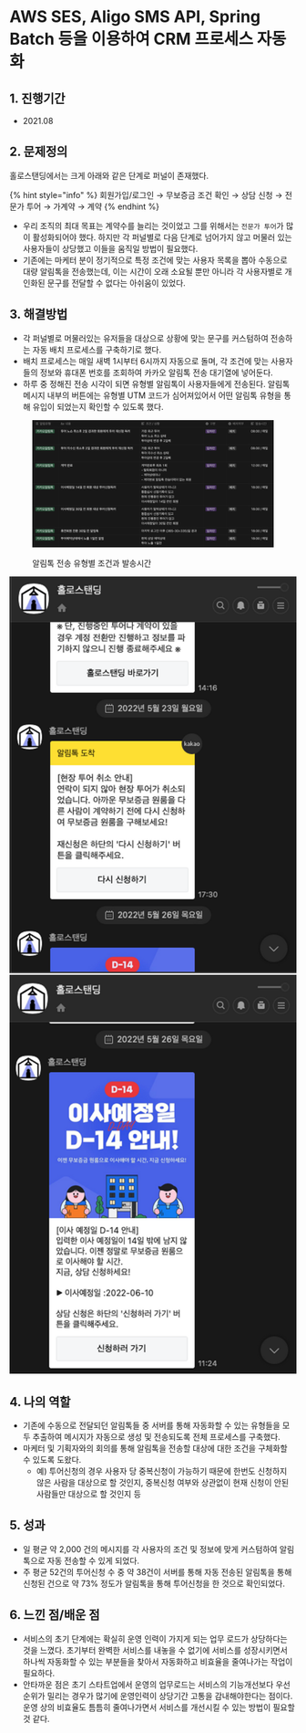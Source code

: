 # AWS SES, Aligo SMS API, Spring Batch 등을 이용하여 CRM 프로세스 자동화

## 1. 진행기간

* 2021.08

## 2. 문제정의

홀로스탠딩에서는 크게 아래와 같은 단계로 퍼널이 존재했다.

{% hint style="info" %}
회원가입/로그인 → 무보증금 조건 확인 → 상담 신청 → 전문가 투어 → 가계약 → 계약
{% endhint %}

* 우리 조직의 최대 목표는 계약수를 늘리는 것이었고 그를 위해서는 `전문가 투어`가 많이 활성화되어야 했다. 하지만 각 퍼널별로 다음 단계로 넘어가지 않고 머물러 있는 사용자들이 상당했고 이들을 움직일 방법이 필요했다.
* 기존에는 마케터 분이 정기적으로 특정 조건에 맞는 사용자 목록을 뽑아 수동으로 대량 알림톡을 전송했는데, 이는 시간이 오래 소요될 뿐만 아니라 각 사용자별로 개인화된 문구를 전달할 수 없다는 아쉬움이 있었다.

## 3. 해결방법

* 각 퍼널별로 머물러있는 유저들을 대상으로 상황에 맞는 문구를 커스텀하여 전송하는 자동 배치 프로세스를 구축하기로 했다.
* 배치 프로세스는 매일 새벽 1시부터 6시까지 자동으로 돌며, 각 조건에 맞는 사용자들의 정보와 휴대폰 번호를 조회하여 카카오 알림톡 전송 대기열에 넣어둔다.
* 하루 중 정해진 전송 시각이 되면 유형별 알림톡이 사용자들에게 전송된다. 알림톡 메시지 내부의 버튼에는 유형별 UTM 코드가 심어져있어서 어떤 알림톡 유형을 통해 유입이 되었는지 확인할 수 있도록 했다.

<figure><img src="../../.gitbook/assets/image (63) (1).png" alt=""><figcaption><p>알림톡 전송 유형별 조건과 발송시간</p></figcaption></figure>

![](<../../.gitbook/assets/image (4) (1) (6).png>)  ![](<../../.gitbook/assets/image (51) (1).png>)

## 4. 나의 역할

* 기존에 수동으로 전달되던 알림톡들 중 서버를 통해 자동화할 수 있는 유형들을 모두 추출하여 메시지가 자동으로 생성 및 전송되도록 전체 프로세스를 구축했다.
* 마케터 및 기획자와의 회의를 통해 알림톡을 전송할 대상에 대한 조건을 구체화할 수 있도록 도왔다.
  * 예) 투어신청의 경우 사용자 당 중복신청이 가능하기 때문에 한번도 신청하지 않은 사람을 대상으로 할 것인지, 중복신청 여부와 상관없이 현재 신청이 안된 사람들만 대상으로 할 것인지 등

## 5. 성과

* 일 평균 약 2,000 건의 메시지를 각 사용자의 조건 및 정보에 맞게 커스텀하여 알림톡으로 자동 전송할 수 있게 되었다.
* 주 평균 52건의 투어신청 수 중 약 38건이 서버를 통해 자동 전송된 알림톡을 통해 신청된 건으로 약 73% 정도가 알림톡을 통해 투어신청을 한 것으로 확인되었다.

## 6. 느낀 점/배운 점

* 서비스의 초기 단계에는 확실히 운영 인력이 가지게 되는 업무 로드가 상당하다는 것을 느꼈다. 초기부터 완벽한 서비스를 내놓을 수 없기에 서비스를 성장시키면서 하나씩 자동화할 수 있는 부분들을 찾아서 자동화하고 비효율을 줄여나가는 작업이 필요하다.
* 안타까운 점은 초기 스타트업에서 운영의 업무로드는 서비스의 기능개선보다 우선순위가 밀리는 경우가 많기에 운영인력이 상당기간 고통을 감내해야한다는 점이다. 운영 상의 비효율도 틈틈히 줄여나가면서 서비스를 개선시킬 수 있는 방법이 필요할 것 같다.
